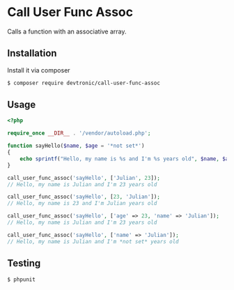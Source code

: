 # Call User Func Assoc

Calls a function with an associative array.

## Installation
Install it via composer
```sh
$ composer require devtronic/call-user-func-assoc
```

## Usage
```php
<?php

require_once __DIR__ . '/vendor/autoload.php';

function sayHello($name, $age = '*not set*')
{
    echo sprintf("Hello, my name is %s and I'm %s years old", $name, $age);
}

call_user_func_assoc('sayHello', ['Julian', 23]);
// Hello, my name is Julian and I'm 23 years old

call_user_func_assoc('sayHello', [23, 'Julian']);
// Hello, my name is 23 and I'm Julian years old

call_user_func_assoc('sayHello', ['age' => 23, 'name' => 'Julian']);
// Hello, my name is Julian and I'm 23 years old

call_user_func_assoc('sayHello', ['name' => 'Julian']);
// Hello, my name is Julian and I'm *not set* years old

```

## Testing
`$ phpunit`